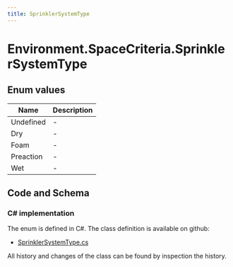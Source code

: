 ```yaml
---
title: SprinklerSystemType
---
```


# Environment.SpaceCriteria.SprinklerSystemType



## Enum values

| Name            | Description                                                    |
|-----------------|----------------------------------------------------------------|
| Undefined |  -  |
| Dry |  -  |
| Foam |  -  |
| Preaction |  -  |
| Wet |  -  |


## Code and Schema

### C# implementation

The enum is defined in C#. The class definition is available on github:

- [SprinklerSystemType.cs](https://github.com/BHoM/BHoM/blob/develop/Environment_oM/SpaceCriteria/Enums/SprinklerSystemType.cs)

All history and changes of the class can be found by inspection the history.
